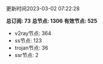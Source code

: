 更新时间2023-03-02 07:22:28

**总订阅: 73**
**总节点: 1306**
**有效节点: 525**
- v2ray节点: 364
- ss节点: 123
- trojan节点: 36
- ssr节点: 2
